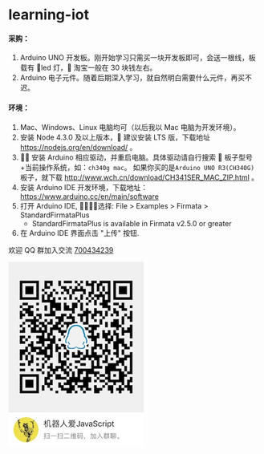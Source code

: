# learning-iot

#### 采购：

1.  Arduino UNO 开发板。刚开始学习只需买一块开发板即可，会送一根线，板载有 led 灯， 淘宝一般在 30 块钱左右。
2.  Arduino 电子元件。随着后期深入学习，就自然明白需要什么元件，再买不迟。

#### 环境：

1.  Mac、Windows、Linux 电脑均可（以后我以 Mac 电脑为开发环境）。
2.  安装 Node 4.3.0 及以上版本， 建议安装 LTS 版，下载地址 https://nodejs.org/en/download/ 。
3.   安装 Arduino 相应驱动，并重启电脑。具体驱动请自行搜索  板子型号+当前操作系统，如：`ch340g mac`。 如果你买的是`Arduino UNO R3(CH340G)`板子，就下载
    http://www.wch.cn/download/CH341SER_MAC_ZIP.html 。
4.  安装 Arduino IDE 开发环境，下载地址：https://www.arduino.cc/en/main/software
5.  打开 Arduino IDE, 选择: File > Examples > Firmata > StandardFirmataPlus
    * StandardFirmataPlus is available in Firmata v2.5.0 or greater
6.  在 Arduino IDE 界面点击 "上传" 按钮.

欢迎 QQ 群加入交流 [700434239](http://shang.qq.com/wpa/qunwpa?idkey=11cd472ee62461eed296856bfe97e15e02fc551c4ff476ec4eba16e6a9c27000)

![QQ群](https://raw.githubusercontent.com/Kennytian/learning-iot/master/assets/qq_group_qrcode.jpg)
